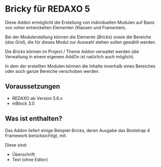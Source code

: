 # Bricky für REDAXO 5

Diese Addon ermöglicht die Erstellung von individuellen Modulen auf Basis von voher entwickelten Elementen (Klassen und Framenten).

Bei der Modulerstellung können die Elemente (_Bricks_) sowie die Bereiche (_das Grid_), die für dieses Modul zur Auswahl stehen sollen gewählt werden. 

Die _Bricks_ können im Project / Theme Addon verwaltet werden (die Verwaltung in einem eigenem AddOn ist natürlich auch möglich).
    
In dem der erstellten Modulen können die Inhalte innerhalb eines Bereiches oder auch ganze Bereiche verschoben werden.


## Voraussetzungen

* REDAXO ab Version 5.6.x
* mBlock 3.0


## Was ist enthalten?

Das Addon liefert einige Beispiel-Bricks, deren Ausgabe das Bootstrap 4 Framework berücksichtigt, mit.

Diese sind:

* Überschrift
* Text (ohne Editor)